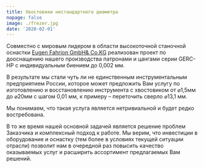 ```yaml
---
title: Хвостовики нестандартного диаметра
nopage: false
image: ./frezer.jpg
date: '2020-02-01'
---
```

Совместно с мировым лидером в области высокоточной станочной оснастки [Eugen Fahrion GmbH& Co.KG](https://www.fahrion.de/) реализован проект по дооснащению нашего производства патронами и цангами серии GERC-HP с индивидуальным биением до 0,002 мм. 

В результате мы стали чуть ли не единственным инструментальным предприятием России, которое может предложить Вам услугу по изготовлению и восстановлению инструмента с хвостовиком от ⌀1,5мм до ⌀20мм с шагом 0,01 мм, к примеру – переточить сверло ⌀13,1 мм.

Мы понимаем, что такая услуга является нетривиальной и будет редко востребована.

В то же время нашей основной задачей является решение проблем Заказчика и комплексный подход к работе. Мы верим, что инвестиции в оборудование и оснастку (тем более в условиях текущей ситуации отрасли) позволит нам в очередной раз повысить качество оказываемых услуг и расширить ассортимент предлагаемых Вам решений.
